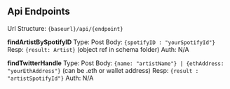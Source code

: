 ## Api Endpoints
Url Structure: `{baseurl}/api/{endpoint}`

**findArtistBySpotifyID**
Type: Post
Body: `{spotifyID : "yourSpotifyId"}`
Resp: `{result: Artist}` (object ref in schema folder)
Auth: N/A

**findTwitterHandle**
Type: Post
Body: `{name: "artistName"} | {ethAddress: "yourEthAddress"}` (can be .eth or wallet address)
Resp: `{result : "artistSpotifyId"}`
Auth: N/A
